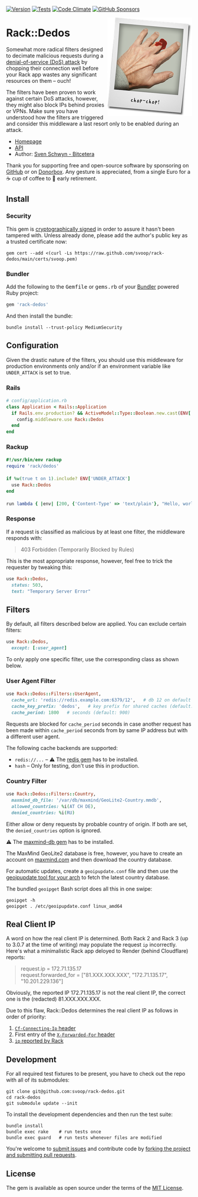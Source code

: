 [![Version](https://img.shields.io/gem/v/rack-dedos.svg?style=flat)](https://rubygems.org/gems/rack-dedos)
[![Tests](https://img.shields.io/github/actions/workflow/status/svoop/rack-dedos/test.yml?style=flat&label=tests)](https://github.com/svoop/rack-dedos/actions?workflow=Test)
[![Code Climate](https://img.shields.io/codeclimate/maintainability/svoop/rack-dedos.svg?style=flat)](https://codeclimate.com/github/svoop/rack-dedos/)
[![GitHub Sponsors](https://img.shields.io/github/sponsors/svoop.svg)](https://github.com/sponsors/svoop)

<img src="https://github.com/svoop/rack-dedos/raw/main/doc/chop-chop.png" alt="chop-chop" align="right">

# Rack::Dedos

Somewhat more radical filters designed to decimate malicious requests during a [denial-of-service (DoS) attack](https://en.wikipedia.org/wiki/Denial-of-service_attack) by chopping their connection well before your Rack app wastes any significant resources on them – ouch!

The filters have been proven to work against certain DoS attacks, however, they might also block IPs behind proxies or VPNs. Make sure you have understood how the filters are triggered and consider this middleware a last resort only to be enabled during an attack.

* [Homepage](https://github.com/svoop/rack-dedos)
* [API](https://www.rubydoc.info/gems/rack-dedos)
* Author: [Sven Schwyn - Bitcetera](https://bitcetera.com)

Thank you for supporting free and open-source software by sponsoring on [GitHub](https://github.com/sponsors/svoop) or on [Donorbox](https://donorbox.com/bitcetera). Any gesture is appreciated, from a single Euro for a ☕️ cup of coffee to 🍹 early retirement.

## Install

### Security

This gem is [cryptographically signed](https://guides.rubygems.org/security/#using-gems) in order to assure it hasn't been tampered with. Unless already done, please add the author's public key as a trusted certificate now:

```
gem cert --add <(curl -Ls https://raw.github.com/svoop/rack-dedos/main/certs/svoop.pem)
```

### Bundler

Add the following to the <tt>Gemfile</tt> or <tt>gems.rb</tt> of your [Bundler](https://bundler.io) powered Ruby project:

```ruby
gem 'rack-dedos'
```

And then install the bundle:

```
bundle install --trust-policy MediumSecurity
```

## Configuration

Given the drastic nature of the filters, you should use this middleware for production environments only and/or if an environment variable like `UNDER_ATTACK` is set to true.

### Rails

```ruby
# config/application.rb
class Application < Rails::Application
  if Rails.env.production? && ActiveModel::Type::Boolean.new.cast(ENV['UNDER_ATTACK'])
    config.middleware.use Rack::Dedos
  end
end
```

### Rackup

```ruby
#!/usr/bin/env rackup
require 'rack/dedos'

if %w(true t on 1).include? ENV['UNDER_ATTACK']
  use Rack::Dedos
end

run lambda { |env| [200, {'Content-Type' => 'text/plain'}, "Hello, world!\n"] }
```

### Response

If a request is classified as malicious by at least one filter, the middleware responds with:

> 403 Forbidden (Temporarily Blocked by Rules)

This is the most appropriate response, however, feel free to trick the requester by tweaking this:

```ruby
use Rack::Dedos,
  status: 503,
  text: "Temporary Server Error"
```

## Filters

By default, all filters described below are applied. You can exclude certain filters:

```ruby
use Rack::Dedos,
  except: [:user_agent]
```

To only apply one specific filter, use the corresponding class as shown below.

### User Agent Filter

```ruby
use Rack::Dedos::Filters::UserAgent,
  cache_url: 'redis://redis.example.com:6379/12',   # db 12 on default port
  cache_key_prefix: 'dedos',   # key prefix for shared caches (default: nil)
  cache_period: 1800   # seconds (default: 900)
```

Requests are blocked for `cache_period` seconds in case another request has been made within `cache_period` seconds from by same IP address but with a different user agent.

The following cache backends are supported:

* `redis://...` – ⚠️ The [redis gem](https://rubygems.org/gems/redis) has to be installed.
* `hash` – Only for testing, don't use this in production.

### Country Filter

```ruby
use Rack::Dedos::Filters::Country,
  maxmind_db_file: '/var/db/maxmind/GeoLite2-Country.mmdb',
  allowed_countries: %i(AT CH DE),
  denied_countries: %i(RU)
```

Either allow or deny requests by probable country of origin. If both are set, the `denied_countries` option is ignored.

⚠️ The [maxmind-db gem](https://rubygems.org/gems/maxmind-db) has to be installed.

The MaxMind GeoLite2 database is free, however, you have to create an account on [maxmind.com](https://www.maxmind.com) and then download the country database.

For automatic updates, create a `geoipupdate.conf` file and then use the [geoipupdate tool for your arch](https://github.com/maxmind/geoipupdate/releases) to fetch the latest country database.

The bundled `geoipget` Bash script does all this in one swipe:

```
geoipget -h
geoipget . /etc/geoipupdate.conf linux_amd64
```

## Real Client IP

A word on how the real client IP is determined. Both Rack 2 and Rack 3 (up to 3.0.7 at the time of writing) may populate the request `ip` incorrectly. Here's what a minimalistic Rack app deloyed to Render (behind Cloudflare) reports:

> request.ip = 172.71.135.17<br>
> request.forwarded_for = ["81.XXX.XXX.XXX", "172.71.135.17", "10.201.229.136"]

Obviously, the reported IP 172.71.135.17 is not the real client IP, the correct one is the (redacted) 81.XXX.XXX.XXX.

Due to this flaw, Rack::Dedos determines the real client IP as follows in order of priority:

1. [`Cf-Connecting-Ip` header](https://developers.cloudflare.com/fundamentals/get-started/reference/http-request-headers/#cf-connecting-ip)
2. First entry of the [`X-Forwarded-For` header](https://developer.mozilla.org/en-US/docs/Web/HTTP/Headers/X-Forwarded-For)
3. [`ip` reported by Rack](https://github.com/rack/rack/blob/main/lib/rack/request.rb)

## Development

For all required test fixtures to be present, you have to check out the repo
with all of its submodules:

```
git clone git@github.com:svoop/rack-dedos.git
cd rack-dedos
git submodule update --init
```

To install the development dependencies and then run the test suite:

```
bundle install
bundle exec rake    # run tests once
bundle exec guard   # run tests whenever files are modified
```

You're welcome to [submit issues](https://github.com/svoop/rack-dedos/issues) and contribute code by [forking the project and submitting pull requests](https://docs.github.com/en/get-started/quickstart/fork-a-repo).

## License

The gem is available as open source under the terms of the [MIT License](http://opensource.org/licenses/MIT).
